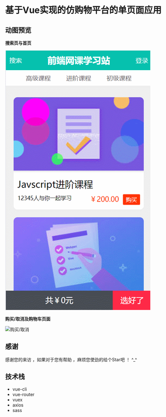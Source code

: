# 基于Vue实现的仿购物平台的单页面应用

## 动图预览

**搜索页与首页**

![搜索页/首页](./static/img/sousuo.gif)

**购买/取消及购物车页面**

![购买/取消](./static/images/goumai.gif)

## 感谢

感谢您的来访 ，如果对于您有帮助 ，麻烦您使劲的给个Star吧 ！ ^_^

## 技术栈

*  vue-cli
*  vue-router
*  vuex
*  axios
*  sass
